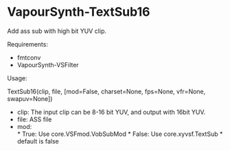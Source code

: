 # VapourSynth-TextSub16

Add ass sub with high bit YUV clip.

Requirements:
* fmtconv
* VapourSynth-VSFilter

Usage:

TextSub16(clip, file, [mod=False, charset=None, fps=None, vfr=None, swapuv=None])
* clip: The input clip can be 8-16 bit YUV, and output with 16bit YUV.
* file: ASS file
* mod:   
         * True: Use core.VSFmod.VobSubMod
         * False: Use core.xyvsf.TextSub
         * default is false
